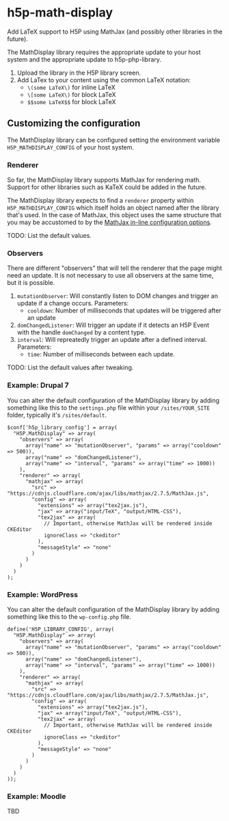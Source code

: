 # h5p-math-display

Add LaTeX support to H5P using MathJax (and possibly other libraries in the future).

The MathDisplay library requires the appropriate update to your host system and the appropriate update to h5p-php-library.

1. Upload the library in the H5P library screen.
2. Add LaTex to your content using the common LaTeX notation:
   - `\(some LaTeX\)` for inline LaTeX
   - `\[some LaTeX\)` for block LaTeX
   - `$$some LaTeX$$` for block LaTeX

## Customizing the configuration
The MathDisplay library can be configured setting the environment variable `H5P_MATHDISPLAY_CONFIG` of your host system.

### Renderer ###
So far, the MathDisplay library supports MathJax for rendering math. Support for other libraries such as KaTeX could be added in the future.

The MathDisplay library expects to find a `renderer` property within `H5P_MATHDISPLAY_CONFIG` which itself holds an object named after the library that's used.
In the case of MathJax, this object uses the same structure that you may be accustomed to by the [MathJax in-line configuration options](https://docs.mathjax.org/en/latest/configuration.html#using-in-line-configuration-options).

TODO: List the default values.

### Observers ###
There are different "observers" that will tell the renderer that the page might need an update. It is not necessary to use all observers at the same time, but it is possible.

1. `mutationObserver`: Will constantly listen to DOM changes and trigger an update if a change occurs. Parameters:
    - `cooldown`: Number of milliseconds that updates will be triggered after an update
2. `domChangedListener`: Will trigger an update if it detects an H5P Event with the handle `domChanged` by a content type.
3. `interval`: Will repreatedly trigger an update after a defined interval. Parameters:
    - `time`: Number of milliseconds between each update.

TODO: List the default values after tweaking.

### Example: Drupal 7
You can alter the default configuration of the MathDisplay library by adding something like this to the `settings.php` file within your `/sites/YOUR_SITE` folder, typically it's `/sites/default`.

    $conf['h5p_library_config'] = array(
      "H5P.MathDisplay" => array(
        "observers" => array(
          array("name" => "mutationObserver", "params" => array("cooldown" => 500)),
          array("name" => "domChangedListener"),
          array("name" => "interval", "params" => array("time" => 1000))
        ),
        "renderer" => array(
          "mathjax" => array(
            "src" => "https://cdnjs.cloudflare.com/ajax/libs/mathjax/2.7.5/MathJax.js",
            "config" => array(
              "extensions" => array("tex2jax.js"),
              "jax" => array("input/TeX", "output/HTML-CSS"),
              "tex2jax" => array(
                // Important, otherwise MathJax will be rendered inside CKEditor
                ignoreClass => "ckeditor"
              ),
              "messageStyle" => "none"
            )
          )
        )
      )
    );

### Example: WordPress
You can alter the default configuration of the MathDisplay library by adding something like this to the `wp-config.php` file.

    define('H5P_LIBRARY_CONFIG', array(
      "H5P.MathDisplay" => array(
        "observers" => array(
          array("name" => "mutationObserver", "params" => array("cooldown" => 500)),
          array("name" => "domChangedListener"),
          array("name" => "interval", "params" => array("time" => 1000))
        ),
        "renderer" => array(
          "mathjax" => array(
            "src" => "https://cdnjs.cloudflare.com/ajax/libs/mathjax/2.7.5/MathJax.js",
            "config" => array(
              "extensions" => array("tex2jax.js"),
              "jax" => array("input/TeX", "output/HTML-CSS"),
              "tex2jax" => array(
                // Important, otherwise MathJax will be rendered inside CKEditor
                ignoreClass => "ckeditor"
              ),
              "messageStyle" => "none"
            )
          )
        )
      )
    ));

### Example: Moodle
TBD
